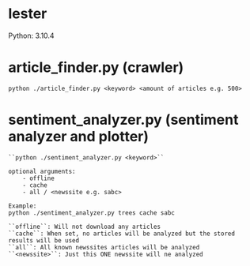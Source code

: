 # lester
Python: 3.10.4

# article_finder.py (crawler)
    python ./article_finder.py <keyword> <amount of articles e.g. 500>


# sentiment_analyzer.py (sentiment analyzer and plotter)
    ``python ./sentiment_analyzer.py <keyword>``
    
    optional arguments:
        - offline
        - cache
        - all / <newssite e.g. sabc>

    Example: 
    python ./sentiment_analyzer.py trees cache sabc

    ``offline``: Will not download any articles
    ``cache``: When set, no articles will be analyzed but the stored results will be used
    ``all``: All known newssites articles will be analyzed
    ``<newssite>``: Just this ONE newssite will ne analyzed